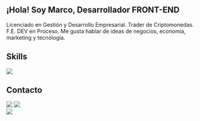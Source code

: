 ## ¡Hola! Soy Marco, Desarrollador FRONT-END

<p>Licenciado en Gestión y Desarrollo Empresarial. Trader de Criptomonedas. F.E. DEV en Proceso. Me gusta hablar de ideas de negocios, economía, marketing y tecnología.</p>

<h2>Skills</h2>

<div>
<img src="https://skillicons.dev/icons?i=react,js,html,css,nodejs,py,github,vercel,bootstrap,wordpress,ps,ai,ae,figma,perline=14">
</div>

<h2>Contacto</h2>
<a  href="https://www.linkedin.com/in/marcooravila/"  target="blank"><img  src="https://skillicons.dev/icons?i=linkedin"></a>  <a  href="mailto:marcooravila@gmail.com"  target="blank"><img  src="https://skillicons.dev/icons?i=gmail"></a>

<div>
<img src="https://www.swissquote.com/_next/image?url=%2Fapi%2Finternal%2Fmedia%2Fget-media%3Ffilename%3D2024-01%2FBitcoin.png&w=1728&q=90" align="center">
</div>
